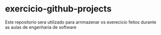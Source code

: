 # exercicio-github-projects

Este repositorio sera utilizado para arnmazenar os exerecicio feitos durante as aulas de engenharia de software
